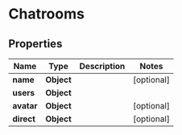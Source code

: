 

# Chatrooms


## Properties

| Name | Type | Description | Notes |
|------------ | ------------- | ------------- | -------------|
|**name** | **Object** |  |  [optional] |
|**users** | **Object** |  |  |
|**avatar** | **Object** |  |  [optional] |
|**direct** | **Object** |  |  [optional] |



